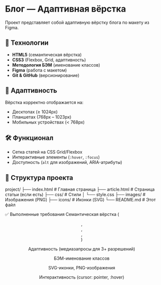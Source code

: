 # Блог — Адаптивная вёрстка  

Проект представляет собой адаптивную вёрстку блога по макету из Figma.  


## 📌 Технологии  
- **HTML5** (семантическая вёрстка)  
- **CSS3** (Flexbox, Grid, адаптивность)  
- **Методология БЭМ** (именование классов)  
- **Figma** (работа с макетом)  
- **Git & GitHub** (версионирование)  

## 📱 Адаптивность  
Вёрстка корректно отображается на:  
- Десктопах (≥ 1024px)  
- Планшетах (768px – 1023px)  
- Мобильных устройствах (< 768px)  

## 🛠 Функционал  
- Сетка статей на CSS Grid/Flexbox  
- Интерактивные элементы (`:hover`, `:focus`)  
- Доступность (`alt` для изображений, ARIA-атрибуты)  

## 📂 Структура проекта  
project/
├── index.html # Главная страница
├── article.html # Страница статьи (если есть)
├── css/ # Стили
│ └── style.css
├── images/ # Изображения (PNG)
├── icons/ # Иконки (SVG)
└── README.md # Этот файл

✅ Выполненные требования
Семантическая вёрстка (<header>, <main>, <footer>, <article>)

Адаптивность (медиазапросы для 3+ разрешений)

БЭМ-именование классов

SVG-иконки, PNG-изображения

Интерактивность (cursor: pointer, :hover)
